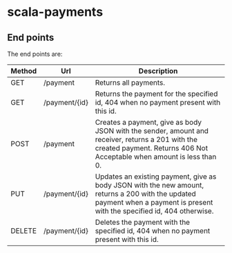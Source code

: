# scala-payments
## End points
The end points are:

Method | Url         | Description
------ | ----------- | -----------
GET    | /payment      | Returns all payments.
GET    | /payment/{id} | Returns the payment for the specified id, 404 when no payment present with this id.
POST   | /payment      | Creates a payment, give as body JSON with the sender, amount and receiver, returns a 201 with the created payment. Returns 406 Not Acceptable when amount is less than 0.
PUT    | /payment/{id} | Updates an existing payment, give as body JSON with the new amount, returns a 200 with the updated payment when a payment is present with the specified id, 404 otherwise.
DELETE | /payment/{id} | Deletes the payment with the specified id, 404 when no payment present with this id.